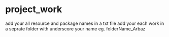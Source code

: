 # project_work
add your all resource and package names in a txt file
add your each work in a seprate folder with underscore your name eg. folderName_Arbaz
